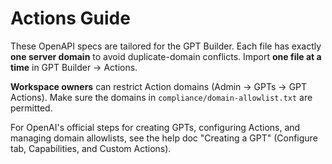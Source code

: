 # Actions Guide

These OpenAPI specs are tailored for the GPT Builder. Each file has exactly **one server domain** to avoid duplicate-domain conflicts. 
Import **one file at a time** in GPT Builder → Actions.

**Workspace owners** can restrict Action domains (Admin → GPTs → GPT Actions). Make sure the domains in `compliance/domain-allowlist.txt` are permitted.

For OpenAI's official steps for creating GPTs, configuring Actions, and managing domain allowlists, see the help doc "Creating a GPT" (Configure tab, Capabilities, and Custom Actions).

